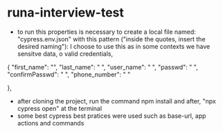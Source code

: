 # runa-interview-test

- to run this properties is necessary to create a local file named: "cypress.env.json" with this pattern ("inside the quotes, insert the desired naming"):
I choose to use this as in some contexts we have sensitve data, o valid credentials, 

{
    "first_name": "",
    "last_name": " ",
    "user_name": " ",
    "passwd": " ",
    "confirmPasswd": " ",
    "phone_number": " "

},

- after cloning the project, run the command npm install and after, "npx cypress open" at the terminal
- some best cypress best pratices were used such as base-url, app actions and commands
